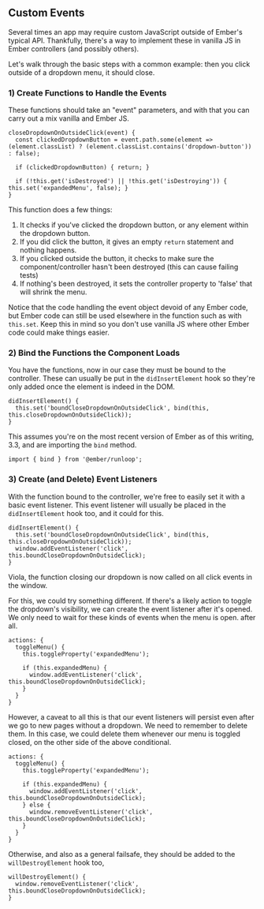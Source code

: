 ## Custom Events

Several times an app may require custom JavaScript outside of Ember's typical API. Thankfully, there's a way to implement these in vanilla JS in Ember controllers (and possibly others).

Let's walk through the basic steps with a common example: then you click outside of a dropdown menu, it should close.

### 1) Create Functions to Handle the Events

These functions should take an "event" parameters, and with that you can carry out a mix vanilla and Ember JS.

```
closeDropdownOnOutsideClick(event) {
  const clickedDropdownButton = event.path.some(element => (element.classList) ? (element.classList.contains('dropdown-button')) : false);

  if (clickedDropdownButton) { return; }

  if (!this.get('isDestroyed') || !this.get('isDestroying')) { this.set('expandedMenu', false); }
}
```

This function does a few things:

1. It checks if you've clicked the dropdown button, or any element within the dropdown button.
2. If you did click the button, it gives an empty `return` statement and nothing happens.
3. If you clicked outside the button, it checks to make sure the component/controller hasn't been destroyed (this can cause failing tests)
4. If nothing's been destroyed, it sets the controller property to 'false' that will shrink the menu.

Notice that the code handling the event object devoid of any Ember code, but Ember code can still be used elsewhere in the function such as with `this.set`. Keep this in mind so you don't use vanilla JS where other Ember code could make things easier.

### 2) Bind the Functions the Component Loads

You have the functions, now in our case they must be bound to the controller. These can usually be put in the `didInsertElement` hook so they're only added once the element is indeed in the DOM.

```
didInsertElement() {
  this.set('boundCloseDropdownOnOutsideClick', bind(this, this.closeDropdownOnOutsideClick));
}
```

This assumes you're on the most recent version of Ember as of this writing, 3.3, and are importing the `bind` method.

```
import { bind } from '@ember/runloop';
```

### 3) Create (and Delete) Event Listeners

With the function bound to the controller, we're free to easily set it with a basic event listener. This event listener will usually be placed in the `didInsertElement` hook too, and it could for this.

```
didInsertElement() {
  this.set('boundCloseDropdownOnOutsideClick', bind(this, this.closeDropdownOnOutsideClick));
  window.addEventListener('click', this.boundCloseDropdownOnOutsideClick);
}

```

Viola, the function closing our dropdown is now called on all click events in the window.

For this, we could try something different. If there's a likely action to toggle the dropdown's visibility, we can create the event listener after it's opened. We only need to wait for these kinds of events when the menu is open. after all.

```
actions: {
  toggleMenu() {
    this.toggleProperty('expandedMenu');

    if (this.expandedMenu) {
      window.addEventListener('click', this.boundCloseDropdownOnOutsideClick);
    }
  }
}
```

However, a caveat to all this is that our event listeners will persist even after we go to new pages without a dropdown. We need to remember to delete them. In this case, we could delete them whenever our menu is toggled closed, on the other side of the above conditional.

```
actions: {
  toggleMenu() {
    this.toggleProperty('expandedMenu');

    if (this.expandedMenu) {
      window.addEventListener('click', this.boundCloseDropdownOnOutsideClick);
    } else {
      window.removeEventListener('click', this.boundCloseDropdownOnOutsideClick);
    }
  }
}
```

Otherwise, and also as a general failsafe, they should be added to the `willDestroyElement` hook too,

```
willDestroyElement() {
  window.removeEventListener('click', this.boundCloseDropdownOnOutsideClick);
}
```
